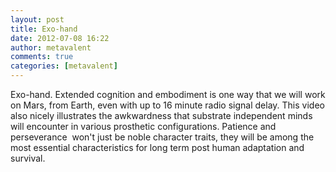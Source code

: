```yaml
---
layout: post
title: Exo-hand
date: 2012-07-08 16:22
author: metavalent
comments: true
categories: [metavalent]
---
```

Exo-hand. Extended cognition and embodiment is one way that we will work on Mars, from Earth, even with up to 16 minute radio signal delay. This video also nicely illustrates the awkwardness that substrate independent minds will encounter in various prosthetic configurations. Patience and perseverance  won't just be noble character traits, they will be among the most essential characteristics for long term post human adaptation and survival.
